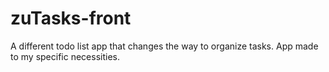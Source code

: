 # zuTasks-front
A different todo list app that changes the way to organize tasks. App made to my specific necessities.
